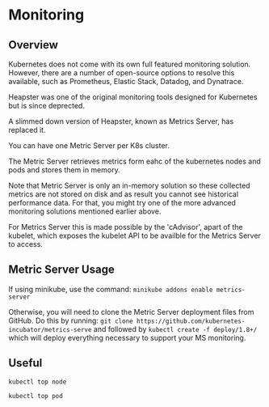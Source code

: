 # Monitoring

## Overview

Kubernetes does not come with its own full featured monitoring solution. However, there are a number of open-source options to resolve this available, such as Prometheus, Elastic Stack, Datadog, and Dynatrace.

Heapster was one of the original monitoring tools designed for Kubernetes but is since deprected.

A slimmed down version of Heapster, known as Metrics Server, has replaced it.

You can have one Metric Server per K8s cluster.

The Metric Server retrieves metrics form eahc of the kubernetes nodes and pods and stores them in memory. 

Note that Metric Server is only an in-memory solution so these collected metrics are not stored on disk and as result you cannot see historical performance data. For that, you might try one of the more advanced monitoring solutions mentioned earlier above.

For Metrics Server this is made possible by the 'cAdvisor', apart of the kubelet, which exposes the kubelet API to be availble for the Metrics Server to access.

## Metric Server Usage

If using minikube, use the command: `minikube addons enable metrics-server`

Otherwise, you will need to clone the Metric Server deployment files from GitHub. Do this by running: `git clone https://github.com/kubernetes-incubator/metrics-serve` and followed by `kubectl create -f deploy/1.8+/` which will deploy everything necessary to support your MS monitoring.

## Useful 

`kubectl top node`

`kubectl top pod`